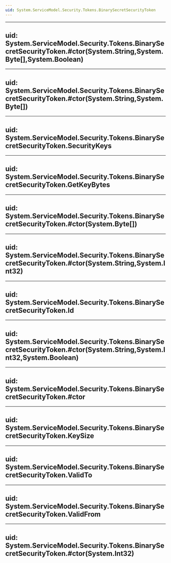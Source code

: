 ```yaml
---
uid: System.ServiceModel.Security.Tokens.BinarySecretSecurityToken
---
```


---
uid: System.ServiceModel.Security.Tokens.BinarySecretSecurityToken.#ctor(System.String,System.Byte[],System.Boolean)
---

---
uid: System.ServiceModel.Security.Tokens.BinarySecretSecurityToken.#ctor(System.String,System.Byte[])
---

---
uid: System.ServiceModel.Security.Tokens.BinarySecretSecurityToken.SecurityKeys
---

---
uid: System.ServiceModel.Security.Tokens.BinarySecretSecurityToken.GetKeyBytes
---

---
uid: System.ServiceModel.Security.Tokens.BinarySecretSecurityToken.#ctor(System.Byte[])
---

---
uid: System.ServiceModel.Security.Tokens.BinarySecretSecurityToken.#ctor(System.String,System.Int32)
---

---
uid: System.ServiceModel.Security.Tokens.BinarySecretSecurityToken.Id
---

---
uid: System.ServiceModel.Security.Tokens.BinarySecretSecurityToken.#ctor(System.String,System.Int32,System.Boolean)
---

---
uid: System.ServiceModel.Security.Tokens.BinarySecretSecurityToken.#ctor
---

---
uid: System.ServiceModel.Security.Tokens.BinarySecretSecurityToken.KeySize
---

---
uid: System.ServiceModel.Security.Tokens.BinarySecretSecurityToken.ValidTo
---

---
uid: System.ServiceModel.Security.Tokens.BinarySecretSecurityToken.ValidFrom
---

---
uid: System.ServiceModel.Security.Tokens.BinarySecretSecurityToken.#ctor(System.Int32)
---

